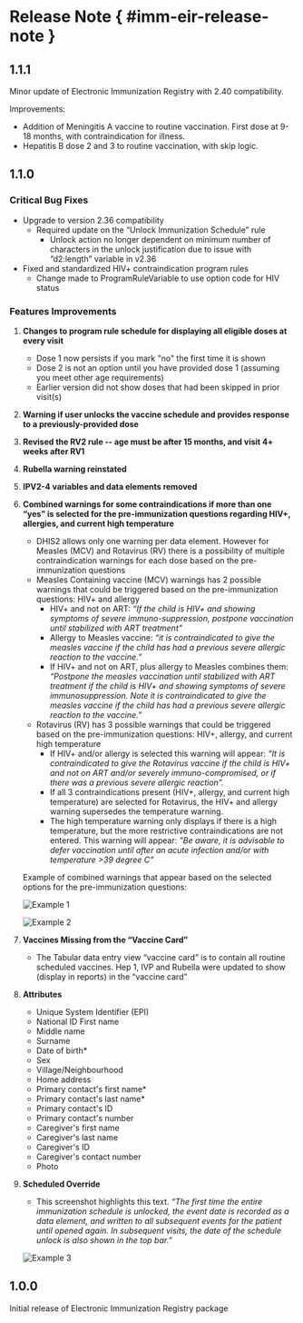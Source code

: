 # Release Note { #imm-eir-release-note }


## 1.1.1
Minor update of Electronic Immunization Registry with 2.40 compatibility.

Improvements:
- Addition of Meningitis A vaccine to routine vaccination. First dose at 9-18 months, with contraindication for illness.
- Hepatitis B dose 2 and 3 to routine vaccination, with skip logic.


## 1.1.0

### Critical Bug Fixes

- Upgrade to version 2.36 compatibility
  - Required update on the “Unlock Immunization Schedule” rule
    - Unlock action no longer dependent on minimum number of characters in the unlock justification due to issue with “d2:length” variable in v2.36
- Fixed and standardized HIV+ contraindication program rules 
  - Change made to ProgramRuleVariable to use option code for HIV status

### Features Improvements

1. **Changes to program rule schedule for displaying all eligible doses at every visit**

   - Dose 1 now persists if you mark "no" the first time it is shown
   - Dose 2 is not an option until you have provided dose 1 (assuming you meet other age requirements)
   - Earlier version did not show doses that had been skipped in prior visit(s)

2. **Warning if user unlocks the vaccine schedule and provides response to a previously-provided dose**

3. **Revised the RV2 rule -- age must be after 15 months, and visit 4+ weeks after RV1**

4. **Rubella warning reinstated**

5. **IPV2-4 variables and data elements removed**

6. **Combined warnings for some contraindications if more than one “yes” is selected for the pre-immunization questions regarding HIV+, allergies, and current high temperature**

    - DHIS2 allows only one warning per data element. However for Measles (MCV) and Rotavirus (RV) there is a possibility of multiple contraindication warnings for each dose based on the pre-immunization questions
    - Measles Containing vaccine (MCV) warnings has 2 possible warnings that could be triggered based on the pre-immunization questions: HIV+ and allergy
        - HIV+ and not on ART: *“If the child is HIV+ and showing symptoms of severe immuno-suppression, postpone vaccination until stabilized with ART treatment"*
        - Allergy to Measles vaccine: *“it is contraindicated to give the measles vaccine if the child has had a previous severe allergic reaction to the vaccine.”*
        - If HIV+ and not on ART, plus allergy to Measles combines them: *“Postpone the measles vaccination until stabilized with ART treatment if the child is HIV+ and showing symptoms of severe immunosuppression. Note it is contraindicated to give the measles vaccine if the child has had a previous severe allergic reaction to the vaccine.”*
    - Rotavirus (RV) has 3 possible warnings that could be triggered based on the pre-immunization questions: HIV+, allergy, and current high temperature
        - If HIV+ and/or allergy is selected this warning will appear: *“It is contraindicated to give the Rotavirus vaccine if the child is HIV+ and not on ART and/or severely immuno-compromised, or if there was a previous severe allergic reaction”.*
        - If all 3 contraindications present (HIV+, allergy, and current high temperature) are selected for Rotavirus, the HIV+ and allergy warning supersedes the temperature warning.
        - The high temperature warning only displays if there is a high temperature, but the more restrictive contraindications are not entered. This warning will appear: *"Be aware, it is advisable to defer vaccination until after an acute infection and/or with temperature >39 degree C”*

    Example of combined warnings that appear based on the selected options for the pre-immunization questions:

    ![Example 1](resources/images/eir_tracker_35.png)

    ![Example 2](resources/images/eir_tracker_36.png)

7. **Vaccines Missing from the “Vaccine Card”**

    - The Tabular data entry view “vaccine card” is to contain all routine scheduled vaccines. Hep 1, IVP and Rubella were updated to show (display in reports) in the “vaccine card”

8. **Attributes**

     - Unique System Identifier (EPI)
     - National ID First name
     - Middle name
     - Surname
     - Date of birth*
     - Sex
     - Village/Neighbourhood
     - Home address
     - Primary contact's first name*
     - Primary contact's last name*
     - Primary contact's ID
     - Primary contact's number
     - Caregiver's first name
     - Caregiver's last name
     - Caregiver's ID
     - Caregiver's contact number
     - Photo

9. **Scheduled Override**
    - This screenshot highlights this text. *“The first time the entire immunization schedule is unlocked, the event date is recorded as a data element, and written to all subsequent events for the patient until opened again. In subsequent visits, the date of the schedule unlock is also shown in the top bar.”*

    ![Example 3](resources/images/eir_tracker_37.png)

## 1.0.0

Initial release of Electronic Immunization Registry package
